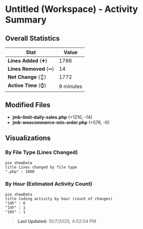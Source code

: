 # Untitled (Workspace) - Activity Summary 

## Overall Statistics

| Stat                   | Value                                                             |
| ---------------------- | ----------------------------------------------------------------- |
| **Lines Added** (➕)   | 1786                                          |
| **Lines Removed** (➖) | 14                                        |
| **Net Change** (↕)    | 1772                |
| **Active Time** (⌚)   | 9 minutes |


## Modified Files
- **jmb-limit-daily-sales.php** (+1210, -14)
- **jmb-woocommerce-min-order.php** (+576, -0)

## Visualizations

### By File Type (Lines Changed)

```mermaid
pie showData
title Lines changed by file type
".php" : 1800
```

### By Hour (Estimated Activity Count)

```mermaid
pie showData
title Coding activity by hour (count of changes)
"14h" : 6
"15h" : 1
"16h" : 1
```


> **Last Updated:** 10/7/2025, 4:02:04 PM